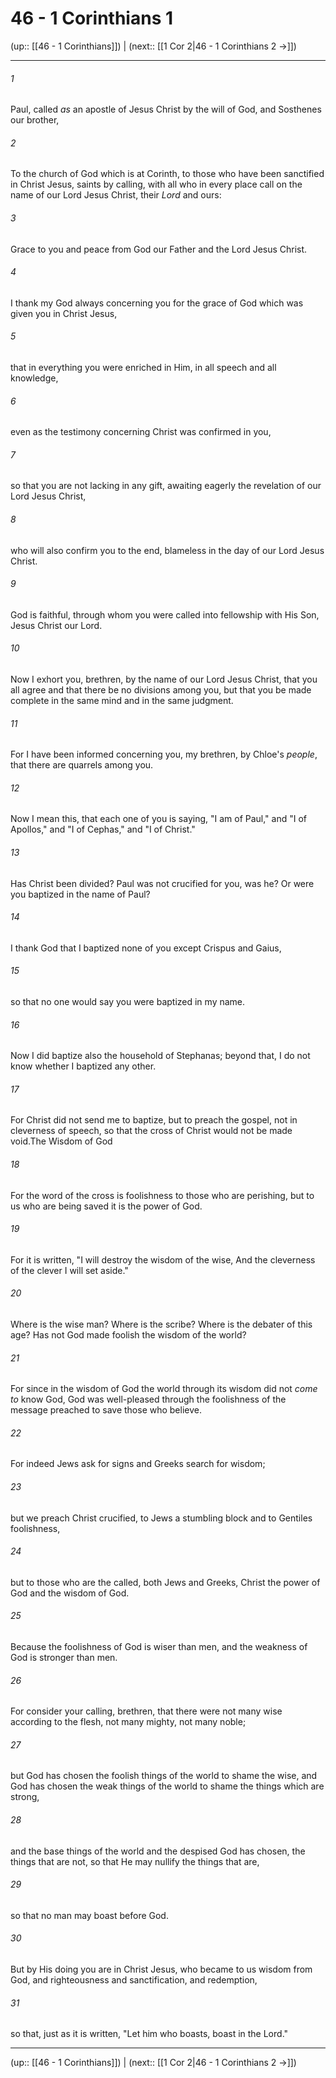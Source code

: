 # 46 - 1 Corinthians 1

(up:: [[46 - 1 Corinthians]]) | (next:: [[1 Cor 2|46 - 1 Corinthians 2 →]])

***


###### 1 
Paul, called _as_ an apostle of Jesus Christ by the will of God, and Sosthenes our brother, 

###### 2 
To the church of God which is at Corinth, to those who have been sanctified in Christ Jesus, saints by calling, with all who in every place call on the name of our Lord Jesus Christ, their _Lord_ and ours: 

###### 3 
Grace to you and peace from God our Father and the Lord Jesus Christ. 

###### 4 
I thank my God always concerning you for the grace of God which was given you in Christ Jesus, 

###### 5 
that in everything you were enriched in Him, in all speech and all knowledge, 

###### 6 
even as the testimony concerning Christ was confirmed in you, 

###### 7 
so that you are not lacking in any gift, awaiting eagerly the revelation of our Lord Jesus Christ, 

###### 8 
who will also confirm you to the end, blameless in the day of our Lord Jesus Christ. 

###### 9 
God is faithful, through whom you were called into fellowship with His Son, Jesus Christ our Lord. 

###### 10 
Now I exhort you, brethren, by the name of our Lord Jesus Christ, that you all agree and that there be no divisions among you, but that you be made complete in the same mind and in the same judgment. 

###### 11 
For I have been informed concerning you, my brethren, by Chloe's _people_, that there are quarrels among you. 

###### 12 
Now I mean this, that each one of you is saying, "I am of Paul," and "I of Apollos," and "I of Cephas," and "I of Christ." 

###### 13 
Has Christ been divided? Paul was not crucified for you, was he? Or were you baptized in the name of Paul? 

###### 14 
I thank God that I baptized none of you except Crispus and Gaius, 

###### 15 
so that no one would say you were baptized in my name. 

###### 16 
Now I did baptize also the household of Stephanas; beyond that, I do not know whether I baptized any other. 

###### 17 
For Christ did not send me to baptize, but to preach the gospel, not in cleverness of speech, so that the cross of Christ would not be made void.The Wisdom of God 

###### 18 
For the word of the cross is foolishness to those who are perishing, but to us who are being saved it is the power of God. 

###### 19 
For it is written, "I will destroy the wisdom of the wise, And the cleverness of the clever I will set aside." 

###### 20 
Where is the wise man? Where is the scribe? Where is the debater of this age? Has not God made foolish the wisdom of the world? 

###### 21 
For since in the wisdom of God the world through its wisdom did not _come to_ know God, God was well-pleased through the foolishness of the message preached to save those who believe. 

###### 22 
For indeed Jews ask for signs and Greeks search for wisdom; 

###### 23 
but we preach Christ crucified, to Jews a stumbling block and to Gentiles foolishness, 

###### 24 
but to those who are the called, both Jews and Greeks, Christ the power of God and the wisdom of God. 

###### 25 
Because the foolishness of God is wiser than men, and the weakness of God is stronger than men. 

###### 26 
For consider your calling, brethren, that there were not many wise according to the flesh, not many mighty, not many noble; 

###### 27 
but God has chosen the foolish things of the world to shame the wise, and God has chosen the weak things of the world to shame the things which are strong, 

###### 28 
and the base things of the world and the despised God has chosen, the things that are not, so that He may nullify the things that are, 

###### 29 
so that no man may boast before God. 

###### 30 
But by His doing you are in Christ Jesus, who became to us wisdom from God, and righteousness and sanctification, and redemption, 

###### 31 
so that, just as it is written, "Let him who boasts, boast in the Lord."

***

(up:: [[46 - 1 Corinthians]]) | (next:: [[1 Cor 2|46 - 1 Corinthians 2 →]])
